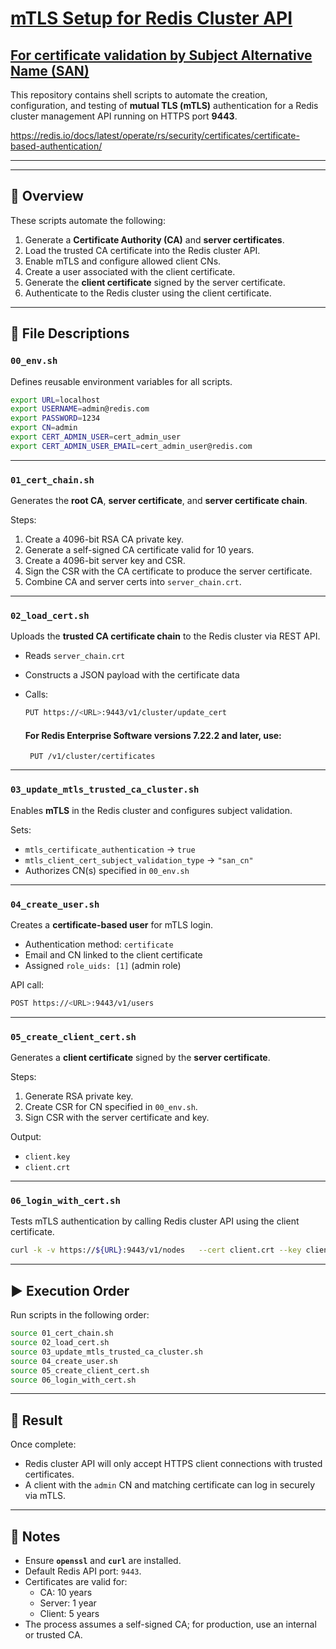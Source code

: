 # [mTLS Setup for Redis Cluster API](https://redis.io/docs/latest/operate/rs/security/certificates/certificate-based-authentication/)
## [For certificate validation by Subject Alternative Name (SAN)](https://redis.io/docs/latest/operate/rs/security/certificates/certificate-based-authentication/#config-cluster)


This repository contains shell scripts to automate the creation, configuration, and testing of **mutual TLS (mTLS)** authentication for a Redis cluster management API running on HTTPS port **9443**.

https://redis.io/docs/latest/operate/rs/security/certificates/certificate-based-authentication/

---



---

## 🧩 Overview

These scripts automate the following:

1. Generate a **Certificate Authority (CA)** and **server certificates**.
2. Load the trusted CA certificate into the Redis cluster API.
3. Enable mTLS and configure allowed client CNs.
4. Create a user associated with the client certificate.
5. Generate the **client certificate** signed by the server certificate.
6. Authenticate to the Redis cluster using the client certificate.

---

## 📁 File Descriptions

### `00_env.sh`
Defines reusable environment variables for all scripts.

```bash
export URL=localhost
export USERNAME=admin@redis.com
export PASSWORD=1234
export CN=admin
export CERT_ADMIN_USER=cert_admin_user
export CERT_ADMIN_USER_EMAIL=cert_admin_user@redis.com
```

---

### `01_cert_chain.sh`
Generates the **root CA**, **server certificate**, and **server certificate chain**.

Steps:
1. Create a 4096-bit RSA CA private key.
2. Generate a self-signed CA certificate valid for 10 years.
3. Create a 4096-bit server key and CSR.
4. Sign the CSR with the CA certificate to produce the server certificate.
5. Combine CA and server certs into `server_chain.crt`.

---

### `02_load_cert.sh`
Uploads the **trusted CA certificate chain** to the Redis cluster via REST API.

- Reads `server_chain.crt`
- Constructs a JSON payload with the certificate data
- Calls:
  ```bash
  PUT https://<URL>:9443/v1/cluster/update_cert
  ```

  #### For Redis Enterprise Software versions 7.22.2 and later, use:
  ```
   PUT /v1/cluster/certificates
  ```

---

### `03_update_mtls_trusted_ca_cluster.sh`
Enables **mTLS** in the Redis cluster and configures subject validation.

Sets:
- `mtls_certificate_authentication` → `true`
- `mtls_client_cert_subject_validation_type` → `"san_cn"`
- Authorizes CN(s) specified in `00_env.sh`

---

### `04_create_user.sh`
Creates a **certificate-based user** for mTLS login.

- Authentication method: `certificate`
- Email and CN linked to the client certificate
- Assigned `role_uids: [1]` (admin role)

API call:
```bash
POST https://<URL>:9443/v1/users
```

---

### `05_create_client_cert.sh`
Generates a **client certificate** signed by the **server certificate**.

Steps:
1. Generate RSA private key.
2. Create CSR for CN specified in `00_env.sh`.
3. Sign CSR with the server certificate and key.

Output:
- `client.key`
- `client.crt`

---

### `06_login_with_cert.sh`
Tests mTLS authentication by calling Redis cluster API using the client certificate.

```bash
curl -k -v https://${URL}:9443/v1/nodes   --cert client.crt --key client.key
```

---

## ▶️ Execution Order

Run scripts in the following order:

```bash
source 01_cert_chain.sh
source 02_load_cert.sh
source 03_update_mtls_trusted_ca_cluster.sh
source 04_create_user.sh
source 05_create_client_cert.sh
source 06_login_with_cert.sh
```

---

## 🔐 Result

Once complete:
- Redis cluster API will only accept HTTPS client connections with trusted certificates.
- A client with the `admin` CN and matching certificate can log in securely via mTLS.

---

## 🧾 Notes

- Ensure **`openssl`** and **`curl`** are installed.
- Default Redis API port: `9443`.
- Certificates are valid for:
  - CA: 10 years
  - Server: 1 year
  - Client: 5 years
- The process assumes a self-signed CA; for production, use an internal or trusted CA.

